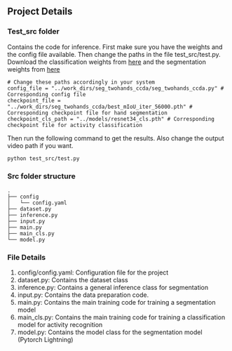 ## Project Details

### Test_src folder

Contains the code for inference. First make sure you have the weights and the config file available. Then change the paths in the file test_src/test.py. Download the classification weights from [here](https://drive.google.com/drive/folders/17gX2I5O8zP-LCdwC0j6WoomOb07x4zaL?usp=drive_link) and the segmentation weights from [here](https://drive.google.com/uc?id=1LNMQ6TGf1QaCjMgTExPzl7lFFs-yZyqX)

```
# Change these paths accordingly in your system
config_file = "../work_dirs/seg_twohands_ccda/seg_twohands_ccda.py" # Corresponding config file
checkpoint_file = "../work_dirs/seg_twohands_ccda/best_mIoU_iter_56000.pth" # Corresponding checkpoint file for hand segmentation
checkpoint_cls_path = "../models/resnet34_cls.pth" # Corresponding checkpoint file for activity classification
```

Then run the following command to get the results. Also change the output video path if you want.

```
python test_src/test.py
```

### Src folder structure
```
.
├── config
│   └── config.yaml
├── dataset.py
├── inference.py
├── input.py
├── main.py
├── main_cls.py
└── model.py
```

### File Details
1. config/config.yaml: Configuration file for the project
2. dataset.py: Contains the dataset class
3. inference.py: Contains a general inference class for segmentation
4. input.py: Contains the data preparation code.
5. main.py: Contains the main training code for training a segmentation model
6. main_cls.py: Contains the main training code for training a classification model for activity recognition
7. model.py: Contains the model class for the segmentation model (Pytorch Lightning)

